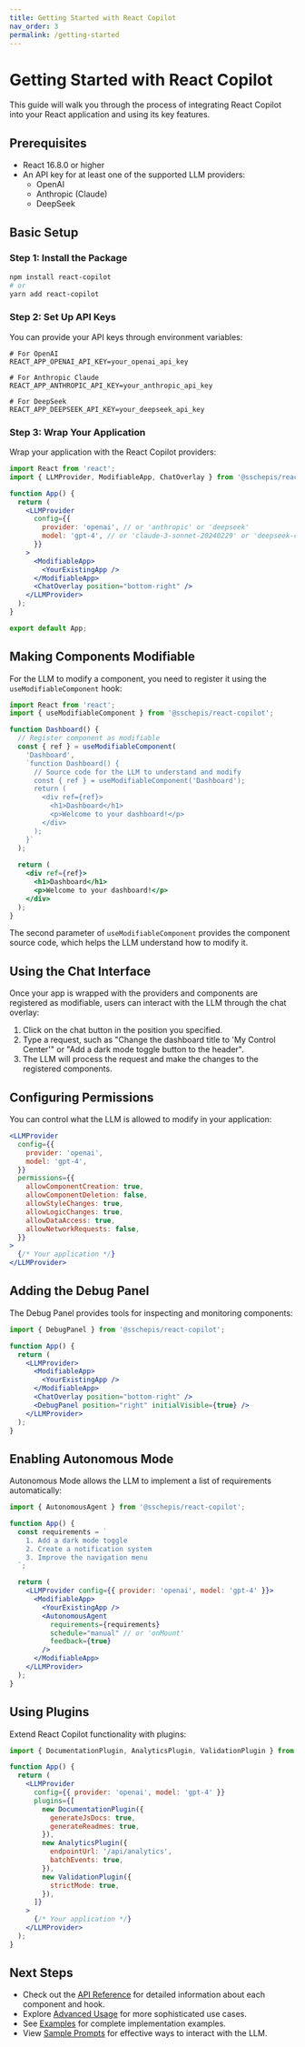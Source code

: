 ```yaml
---
title: Getting Started with React Copilot
nav_order: 3
permalink: /getting-started
---
```

# Getting Started with React Copilot

This guide will walk you through the process of integrating React Copilot into your React application and using its key features.

## Prerequisites

- React 16.8.0 or higher
- An API key for at least one of the supported LLM providers:
  - OpenAI
  - Anthropic (Claude)
  - DeepSeek

## Basic Setup

### Step 1: Install the Package

```bash
npm install react-copilot
# or
yarn add react-copilot
```

### Step 2: Set Up API Keys

You can provide your API keys through environment variables:

```env
# For OpenAI
REACT_APP_OPENAI_API_KEY=your_openai_api_key

# For Anthropic Claude
REACT_APP_ANTHROPIC_API_KEY=your_anthropic_api_key

# For DeepSeek
REACT_APP_DEEPSEEK_API_KEY=your_deepseek_api_key
```

### Step 3: Wrap Your Application

Wrap your application with the React Copilot providers:

```jsx
import React from 'react';
import { LLMProvider, ModifiableApp, ChatOverlay } from '@sschepis/react-copilot';

function App() {
  return (
    <LLMProvider
      config={{
        provider: 'openai', // or 'anthropic' or 'deepseek'
        model: 'gpt-4', // or 'claude-3-sonnet-20240229' or 'deepseek-chat'
      }}
    >
      <ModifiableApp>
        <YourExistingApp />
      </ModifiableApp>
      <ChatOverlay position="bottom-right" />
    </LLMProvider>
  );
}

export default App;
```

## Making Components Modifiable

For the LLM to modify a component, you need to register it using the `useModifiableComponent` hook:

```jsx
import React from 'react';
import { useModifiableComponent } from '@sschepis/react-copilot';

function Dashboard() {
  // Register component as modifiable
  const { ref } = useModifiableComponent(
    'Dashboard', 
    `function Dashboard() {
      // Source code for the LLM to understand and modify
      const { ref } = useModifiableComponent('Dashboard');
      return (
        <div ref={ref}>
          <h1>Dashboard</h1>
          <p>Welcome to your dashboard!</p>
        </div>
      );
    }`
  );
  
  return (
    <div ref={ref}>
      <h1>Dashboard</h1>
      <p>Welcome to your dashboard!</p>
    </div>
  );
}
```

The second parameter of `useModifiableComponent` provides the component source code, which helps the LLM understand how to modify it.

## Using the Chat Interface

Once your app is wrapped with the providers and components are registered as modifiable, users can interact with the LLM through the chat overlay:

1. Click on the chat button in the position you specified.
2. Type a request, such as "Change the dashboard title to 'My Control Center'" or "Add a dark mode toggle button to the header".
3. The LLM will process the request and make the changes to the registered components.

## Configuring Permissions

You can control what the LLM is allowed to modify in your application:

```jsx
<LLMProvider
  config={{
    provider: 'openai',
    model: 'gpt-4',
  }}
  permissions={{
    allowComponentCreation: true,
    allowComponentDeletion: false,
    allowStyleChanges: true,
    allowLogicChanges: true,
    allowDataAccess: true,
    allowNetworkRequests: false,
  }}
>
  {/* Your application */}
</LLMProvider>
```

## Adding the Debug Panel

The Debug Panel provides tools for inspecting and monitoring components:

```jsx
import { DebugPanel } from '@sschepis/react-copilot';

function App() {
  return (
    <LLMProvider>
      <ModifiableApp>
        <YourExistingApp />
      </ModifiableApp>
      <ChatOverlay position="bottom-right" />
      <DebugPanel position="right" initialVisible={true} />
    </LLMProvider>
  );
}
```

## Enabling Autonomous Mode

Autonomous Mode allows the LLM to implement a list of requirements automatically:

```jsx
import { AutonomousAgent } from '@sschepis/react-copilot';

function App() {
  const requirements = `
    1. Add a dark mode toggle
    2. Create a notification system
    3. Improve the navigation menu
  `;

  return (
    <LLMProvider config={{ provider: 'openai', model: 'gpt-4' }}>
      <ModifiableApp>
        <YourExistingApp />
        <AutonomousAgent
          requirements={requirements}
          schedule="manual" // or 'onMount'
          feedback={true}
        />
      </ModifiableApp>
    </LLMProvider>
  );
}
```

## Using Plugins

Extend React Copilot functionality with plugins:

```jsx
import { DocumentationPlugin, AnalyticsPlugin, ValidationPlugin } from '@sschepis/react-copilot';

function App() {
  return (
    <LLMProvider
      config={{ provider: 'openai', model: 'gpt-4' }}
      plugins={[
        new DocumentationPlugin({
          generateJsDocs: true,
          generateReadmes: true,
        }),
        new AnalyticsPlugin({
          endpointUrl: '/api/analytics',
          batchEvents: true,
        }),
        new ValidationPlugin({
          strictMode: true,
        }),
      ]}
    >
      {/* Your application */}
    </LLMProvider>
  );
}
```

## Next Steps

- Check out the [API Reference](components/README.md) for detailed information about each component and hook.
- Explore [Advanced Usage](advanced/README.md) for more sophisticated use cases.
- See [Examples](examples.md) for complete implementation examples.
- View [Sample Prompts](sample-prompts.md) for effective ways to interact with the LLM.